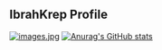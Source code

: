 ## IbrahKrep Profile

[![images.jpg](https://i.postimg.cc/ncFccyKT/images.jpg)](https://postimg.cc/BtzGmwV1)
[![Anurag's GitHub stats](https://github-readme-stats.vercel.app/api?username=ibrahKrep)](https://github.com/anuraghazra/github-readme-stats)
